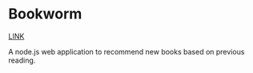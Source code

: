 # Bookworm

[LINK]([url](https://sehgal-arjun.github.io/Bookworm))

A node.js web application to recommend new books based on previous reading.
